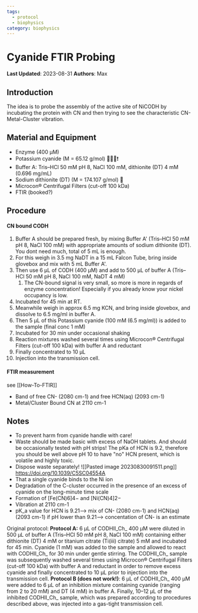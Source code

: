 ```yaml
---
tags:
  - protocol
  - biophysics
category: biophysics
---
```

# Cyanide FTIR Probing

**Last Updated**: 2023-08-31
**Authors**: Max

## Introduction
The idea is to probe the assembly of the active site of NiCODH by incubating the protein with CN and then trying to see the characteristic CN-Metal-Cluster vibration.

## Material and Equipment
- Enzyme (400 µM)
- Potassium cyanide (M = 65.12 g/mol) 🥼🥽🧤❗
- Buffer A: Tris–HCl 50 mM pH 8, NaCl 100 mM, dithionite (DT) 4 mM (0.696 mg/mL)
- Sodium dithionite (DT) (M = 174.107 g/mol) 🥽
- Microcon® Centrifugal Filters (cut-off 100 kDa)
- FTIR (booked?)

## Procedure
#### CN bound CODH
1. Buffer A should be prepared fresh, by mixing Buffer A' (Tris–HCl 50 mM pH 8, NaCl 100 mM) with appropriate amounts of sodium dithionite (DT). You dont need much, total of 5 mL is enough. 
2. For this weigh in 3.5 mg NaDT in a 15 mL Falcon Tube, bring inside glovebox and mix with 5 mL Buffer A'.
3. Then use 6 μL of CODH (400 μM) and add to 500 μL of buffer A (Tris–HCl 50 mM pH 8, NaCl 100 mM, NaDT 4 mM)
	1. The CN-bound signal is very small, so more is more in regards of enzyme concentration! Especially if you already know your nickel occupancy is low.
4. Incubated for 45 min at RT.
5. Meanwhile weigh in approx 6.5 mg KCN, and bring inside glovebox, and dissolve to 6.5 mg/ml in buffer A.
6. Then 5 µL of this Potassium cyanide (100 mM (6.5 mg/ml)) is added to the sample (final conc 1 mM)
7. Incubated for 30 min under occasional shaking
8. Reaction mixtures washed several times using Microcon® Centrifugal Filters (cut-off 100 kDa) with buffer A and reductant 
9. Finally concentrated to 10 μL 
10. Injection into the transmission cell. 

#### FTIR measurement
see [[How-To-FTIR]]
- Band of free CN- (2080 cm-1) and free HCN(aq) (2093 cm-1)
- Metal/Cluster Bound CN at 2110 cm-1 
## Notes
- To prevent harm from cyanide handle with care!
- Waste should be made basic with excess of NaOH tablets. And should be occasionally tested with pH strips! The pKa of HCN is 9.2, therefore you should be well above pH 10 to have "no" HCN present, which is volatile and highly toxic.
- Dispose waste separately!
![[Pasted image 20230830091511.png]]
https://doi.org/10.1039/C5SC04554A
- That a single cyanide binds to the Ni ion
- Degradation of the C-cluster occurred in the presence of an excess of cyanide on the long-minute time scale
- Formation of [Fe(CN)6]4− and [Ni(CN)4]2−
- Vibration at 2110 cm-1
- pK_a value for HCN is 9.21--> mix of CN- (2080 cm-1) and HCN(aq) (2093 cm-1) if pH lower than 9.21--> concentation of CN- is an estimate

Original protocol:
**Protocol A:** 
6 μL of CODHII_Ch_ 400 μM were diluted in 500 μL of buffer A (Tris–HCl 50 mM pH 8, NaCl 100 mM) containing either dithionite (DT) 4 mM or titanium citrate (Ti(iii) citrate) 5 mM and incubated for 45 min. Cyanide (1 mM) was added to the sample and allowed to react with CODHII_Ch_ for 30 min under gentle stirring. The CODHII_Ch_ sample was subsequently washed several times using Microcon® Centrifugal Filters (cut-off 100 kDa) with buffer A and reductant in order to remove excess cyanide and finally concentrated to 10 μL prior to injection into the transmission cell. 
**Protocol B (does not work!)**: 
6 μL of CODHII_Ch_ 400 μM were added to 6 μL of an inhibition mixture containing cyanide (ranging from 2 to 20 mM) and DT (4 mM) in buffer A. Finally, 10–12 μL of the inhibited CODHII_Ch_ sample, which was prepared according to procedures described above, was injected into a gas-tight transmission cell. 
